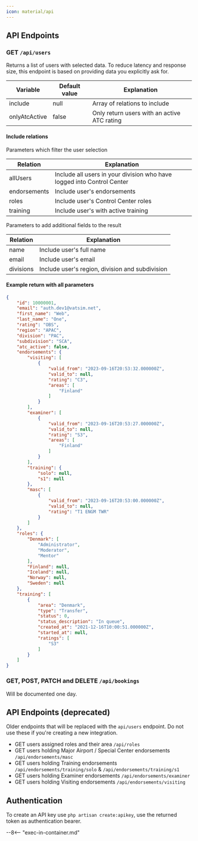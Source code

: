 ```yaml
---
icon: material/api
---
```


## API Endpoints

### GET `/api/users`
Returns a list of users with selected data. To reduce latency and response size, this endpoint is based on providing data you explicitly ask for.

| Variable | Default value | Explanation |
| ------- | --- | --- |
| include | null | Array of relations to include |
| onlyAtcActive | false | Only return users with an active ATC rating |

#### Include relations
Parameters which filter the user selection

| Relation | Explanation |
| ------- | --- |
| allUsers | Include all users in your division who have logged into Control Center |
| endorsements | Include user's endorsements |
| roles | Include user's Control Center roles |
| training | Include user's with active training |

Parameters to add additional fields to the result

| Relation | Explanation |
| ------- | --- |
| name | Include user's full name |
| email | Include user's email |
| divisions | Include user's region, division and subdivision |


#### Example return with all parameters

```json
{
    "id": 10000001,
    "email": "auth.dev1@vatsim.net",
    "first_name": "Web",
    "last_name": "One",
    "rating": "OBS",
    "region": "APAC",
    "division": "PAC",
    "subdivision": "SCA",
    "atc_active": false,
    "endorsements": {
        "visiting": [
            {
                "valid_from": "2023-09-16T20:53:32.000000Z",
                "valid_to": null,
                "rating": "C3",
                "areas": [
                    "Finland"
                ]
            }
        ],
        "examiner": [
            {
                "valid_from": "2023-09-16T20:53:27.000000Z",
                "valid_to": null,
                "rating": "S3",
                "areas": [
                    "Finland"
                ]
            }
        ],
        "training": {
            "solo": null,
            "s1": null
        },
        "masc": [
            {
                "valid_from": "2023-09-16T20:53:00.000000Z",
                "valid_to": null,
                "rating": "T1 ENGM TWR"
            }
        ]
    },
    "roles": {
        "Denmark": [
            "Administrator",
            "Moderator",
            "Mentor"
        ],
        "Finland": null,
        "Iceland": null,
        "Norway": null,
        "Sweden": null
    },
    "training": [
        {
            "area": "Denmark",
            "type": "Transfer",
            "status": 0,
            "status_description": "In queue",
            "created_at": "2021-12-16T10:00:51.000000Z",
            "started_at": null,
            "ratings": [
                "S3"
            ]
        }
    ]
}
```

### GET, POST, PATCH and DELETE `/api/bookings`
Will be documented one day.

## API Endpoints (deprecated)
Older endpoints that will be replaced with the `api/users` endpoint. Do not use these if you're creating a new integration.

- GET users assigned roles and their area `/api/roles`
- GET users holding Major Airport / Special Center endorsements `/api/endorsements/masc`
- GET users holding Training endorsements `/api/endorsements/training/solo` & `/api/endorsements/training/s1`
- GET users holding Examiner endorsements `/api/endorsements/examiner`
- GET users holding Visiting endorsements `/api/endorsements/visiting`

## Authentication
To create an API key use `php artisan create:apikey`, use the returned token as authentication bearer.

--8<-- "exec-in-container.md"
